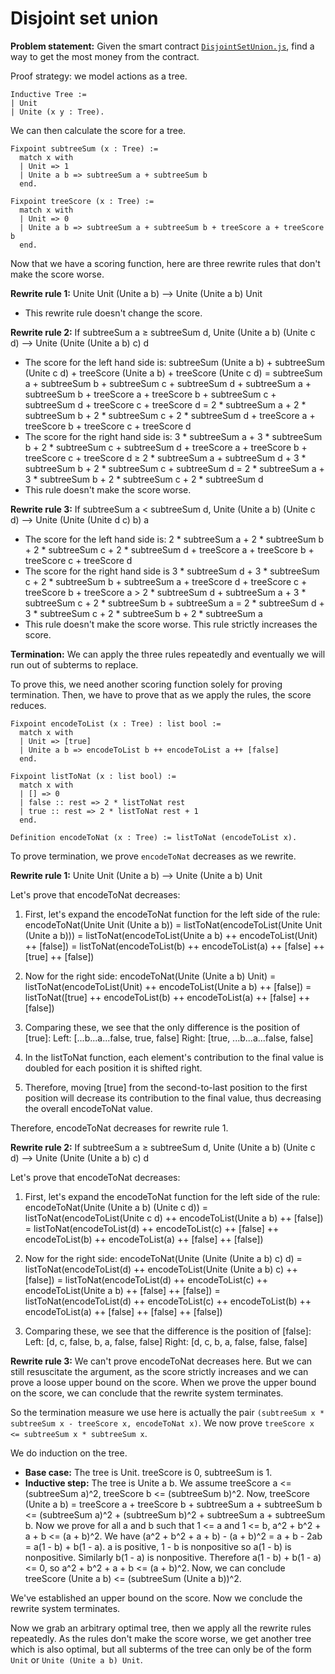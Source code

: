 # Disjoint set union

**Problem statement:** Given the smart contract [`DisjointSetUnion.js`](../programs/DisjointSetUnion.js), find a way to get the most money from the contract.

Proof strategy: we model actions as a tree.

```coq
Inductive Tree :=
| Unit
| Unite (x y : Tree).
```

We can then calculate the score for a tree.

```coq
Fixpoint subtreeSum (x : Tree) :=
  match x with
  | Unit => 1
  | Unite a b => subtreeSum a + subtreeSum b
  end.

Fixpoint treeScore (x : Tree) :=
  match x with
  | Unit => 0
  | Unite a b => subtreeSum a + subtreeSum b + treeScore a + treeScore b
  end.
```

Now that we have a scoring function, here are three rewrite rules that don't make the score worse.

**Rewrite rule 1:** Unite Unit (Unite a b) ⟶ Unite (Unite a b) Unit

- This rewrite rule doesn't change the score.

**Rewrite rule 2:** If subtreeSum a ≥ subtreeSum d, Unite (Unite a b) (Unite c d) ⟶ Unite (Unite (Unite a b) c) d

- The score for the left hand side is: subtreeSum (Unite a b) + subtreeSum (Unite c d) + treeScore (Unite a b) + treeScore (Unite c d) = subtreeSum a + subtreeSum b + subtreeSum c + subtreeSum d + subtreeSum a + subtreeSum b + treeScore a + treeScore b + subtreeSum c + subtreeSum d + treeScore c + treeScore d = 2 \* subtreeSum a + 2 \* subtreeSum b + 2 \* subtreeSum c + 2 \* subtreeSum d + treeScore a + treeScore b + treeScore c + treeScore d
- The score for the right hand side is: 3 \* subtreeSum a + 3 \* subtreeSum b + 2 \* subtreeSum c + subtreeSum d + treeScore a + treeScore b + treeScore c + treeScore d ≥ 2 \* subtreeSum a + subtreeSum d + 3 \* subtreeSum b + 2 \* subtreeSum c + subtreeSum d = 2 \* subtreeSum a + 3 \* subtreeSum b + 2 \* subtreeSum c + 2 \* subtreeSum d
- This rule doesn't make the score worse.

**Rewrite rule 3:** If subtreeSum a < subtreeSum d, Unite (Unite a b) (Unite c d) ⟶ Unite (Unite (Unite d c) b) a

- The score for the left hand side is: 2 \* subtreeSum a + 2 \* subtreeSum b + 2 \* subtreeSum c + 2 \* subtreeSum d + treeScore a + treeScore b + treeScore c + treeScore d
- The score for the right hand side is 3 \* subtreeSum d + 3 \* subtreeSum c + 2 \* subtreeSum b + subtreeSum a + treeScore d + treeScore c + treeScore b + treeScore a > 2 \* subtreeSum d + subtreeSum a + 3 \* subtreeSum c + 2 \* subtreeSum b + subtreeSum a = 2 \* subtreeSum d + 3 \* subtreeSum c + 2 \* subtreeSum b + 2 \* subtreeSum a
- This rule doesn't make the score worse. This rule strictly increases the score.

**Termination:** We can apply the three rules repeatedly and eventually we will run out of subterms to replace.

To prove this, we need another scoring function solely for proving termination. Then, we have to prove that as we apply the rules, the score reduces.

```coq
Fixpoint encodeToList (x : Tree) : list bool :=
  match x with
  | Unit => [true]
  | Unite a b => encodeToList b ++ encodeToList a ++ [false]
  end.

Fixpoint listToNat (x : list bool) :=
  match x with
  | [] => 0
  | false :: rest => 2 * listToNat rest
  | true :: rest => 2 * listToNat rest + 1
  end.

Definition encodeToNat (x : Tree) := listToNat (encodeToList x).
```

To prove termination, we prove `encodeToNat` decreases as we rewrite.

**Rewrite rule 1:** Unite Unit (Unite a b) ⟶ Unite (Unite a b) Unit

Let's prove that encodeToNat decreases:

1. First, let's expand the encodeToNat function for the left side of the rule:
   encodeToNat(Unite Unit (Unite a b))
   = listToNat(encodeToList(Unite Unit (Unite a b)))
   = listToNat(encodeToList(Unite a b) ++ encodeToList(Unit) ++ [false])
   = listToNat(encodeToList(b) ++ encodeToList(a) ++ [false] ++ [true] ++ [false])

2. Now for the right side:
   encodeToNat(Unite (Unite a b) Unit)
   = listToNat(encodeToList(Unit) ++ encodeToList(Unite a b) ++ [false])
   = listToNat([true] ++ encodeToList(b) ++ encodeToList(a) ++ [false] ++ [false])

3. Comparing these, we see that the only difference is the position of [true]:
   Left: [...b...a...false, true, false]
   Right: [true, ...b...a...false, false]

4. In the listToNat function, each element's contribution to the final value is doubled for each position it is shifted right.

5. Therefore, moving [true] from the second-to-last position to the first position will decrease its contribution to the final value, thus decreasing the overall encodeToNat value.

Therefore, encodeToNat decreases for rewrite rule 1.

**Rewrite rule 2:** If subtreeSum a ≥ subtreeSum d, Unite (Unite a b) (Unite c d) ⟶ Unite (Unite (Unite a b) c) d

Let's prove that encodeToNat decreases:

1) First, let's expand the encodeToNat function for the left side of the rule:
   encodeToNat(Unite (Unite a b) (Unite c d))
   = listToNat(encodeToList(Unite c d) ++ encodeToList(Unite a b) ++ [false])
   = listToNat(encodeToList(d) ++ encodeToList(c) ++ [false] ++ encodeToList(b) ++ encodeToList(a) ++ [false] ++ [false])

2) Now for the right side:
   encodeToNat(Unite (Unite (Unite a b) c) d)
   = listToNat(encodeToList(d) ++ encodeToList(Unite (Unite a b) c) ++ [false])
   = listToNat(encodeToList(d) ++ encodeToList(c) ++ encodeToList(Unite a b) ++ [false] ++ [false])
   = listToNat(encodeToList(d) ++ encodeToList(c) ++ encodeToList(b) ++ encodeToList(a) ++ [false] ++ [false] ++ [false])

3) Comparing these, we see that the difference is the position of [false]:
   Left:  [d, c, false, b, a, false, false]
   Right: [d, c, b, a, false, false, false]

**Rewrite rule 3:** We can't prove encodeToNat decreases here. But we can still resuscitate the argument, as the score strictly increases and we can prove a loose upper bound on the score. When we prove the upper bound on the score, we can conclude that the rewrite system terminates.

So the termination measure we use here is actually the pair `(subtreeSum x * subtreeSum x - treeScore x, encodeToNat x)`. We now prove `treeScore x <= subtreeSum x * subtreeSum x`.

We do induction on the tree.

- **Base case:** The tree is Unit. treeScore is 0, subtreeSum is 1.
- **Inductive step:** The tree is Unite a b. We assume treeScore a <= (subtreeSum a)^2, treeScore b <= (subtreeSum b)^2. Now, treeScore (Unite a b) = treeScore a + treeScore b + subtreeSum a + subtreeSum b <= (subtreeSum a)^2 + (subtreeSum b)^2 + subtreeSum a + subtreeSum b. Now we prove for all a and b such that 1 <= a and 1 <= b, a^2 + b^2 + a + b <= (a + b)^2.
  We have (a^2 + b^2 + a + b) - (a + b)^2 = a + b - 2ab = a(1 - b) + b(1 - a). a is positive, 1 - b is nonpositive so a(1 - b) is nonpositive. Similarly b(1 - a) is nonpositive. Therefore a(1 - b) + b(1 - a) <= 0, so a^2 + b^2 + a + b <= (a + b)^2.
  Now, we can conclude treeScore (Unite a b) <= (subtreeSum (Unite a b))^2.

We've established an upper bound on the score. Now we conclude the rewrite system terminates.

Now we grab an arbitrary optimal tree, then we apply all the rewrite rules repeatedly. As the rules don't make the score worse, we get another tree which is also optimal, but all subterms of the tree can only be of the form `Unit` or `Unite (Unite a b) Unit`.
